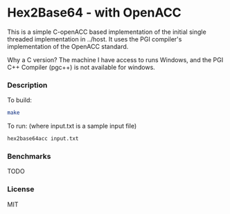 # Hex2Base64 - with OpenACC
This is a simple C-openACC based implementation of the initial single threaded implementation in ../host. It uses the PGI compiler's implementation of the OpenACC standard.

Why a C version? The machine I have access to runs Windows, and the PGI C++ Compiler (pgc++) is not available for windows.

### Description
To build:
```sh
make
```
To run: (where input.txt is a sample input file)
```sh
hex2base64acc input.txt
```
### Benchmarks
TODO
### License
MIT

